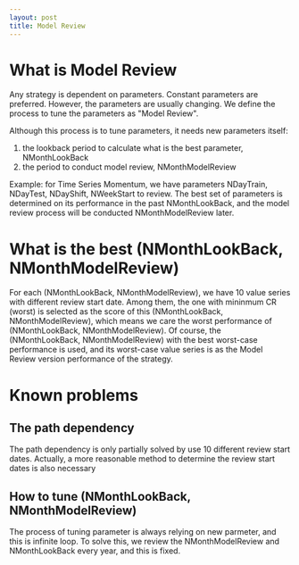 ```yaml
---
layout: post
title: Model Review
---
```

# What is Model Review
Any strategy is dependent on parameters. Constant parameters are preferred. However, the parameters are usually changing. We define the process to tune the parameters as "Model Review". 

Although this process is to tune parameters, it needs new parameters itself:
1. the lookback period to calculate what is the best parameter, NMonthLookBack
2. the period to conduct model review, NMonthModelReview

Example: for Time Series Momentum, we have parameters NDayTrain, NDayTest, NDayShift, NWeekStart to review. The best set of parameters is determined on its performance in the past NMonthLookBack, and the model review process will be conducted NMonthModelReview later. 

# What is the best (NMonthLookBack, NMonthModelReview)
For each (NMonthLookBack, NMonthModelReview), we have 10 value series with different review start date. Among them, the one with mininmum CR (worst) is selected as the score of this (NMonthLookBack, NMonthModelReview), which means we care the worst performance of (NMonthLookBack, NMonthModelReview). Of course, the (NMonthLookBack, NMonthModelReview) with the best worst-case performance is used, and its worst-case value series is as the Model Review version performance of the strategy. 

# Known problems
## The path dependency
The path dependency is only partially solved by use 10 different review start dates. Actually, a more reasonable method to determine the review start dates is also necessary

## How to tune (NMonthLookBack, NMonthModelReview)
The process of tuning parameter is always relying on new parmeter, and this is infinite loop. To solve this, we review the NMonthModelReview and NMonthLookBack every year, and this is fixed. 

